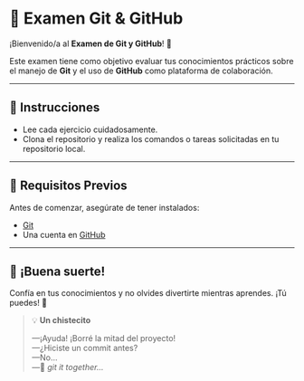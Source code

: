 # 📘 Examen Git & GitHub

¡Bienvenido/a al **Examen de Git y GitHub**! 🎉

Este examen tiene como objetivo evaluar tus conocimientos prácticos sobre el manejo de **Git** y el uso de **GitHub** como plataforma de colaboración.

---

## 📝 Instrucciones

- Lee cada ejercicio cuidadosamente.
- Clona el repositorio y realiza los comandos o tareas solicitadas en tu repositorio local.

---

## 🧠 Requisitos Previos

Antes de comenzar, asegúrate de tener instalados:

- [Git](https://git-scm.com/)
- Una cuenta en [GitHub](https://github.com/)

---

## 💪 ¡Buena suerte!

Confía en tus conocimientos y no olvides divertirte mientras aprendes. ¡Tú puedes! 🚀


> 💡 **Un chistecito**
> 
> —¡Ayuda! ¡Borré la mitad del proyecto!  
> —¿Hiciste un commit antes?  
> —No…  
> —😬 *git it together...*